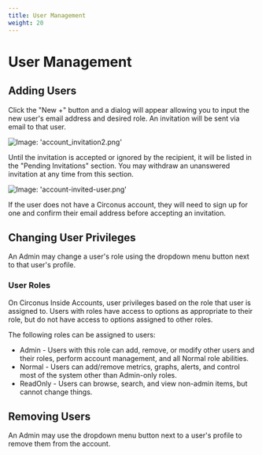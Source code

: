 ```yaml
---
title: User Management
weight: 20
---
```


# User Management

## Adding Users

Click the "New +" button and a dialog will appear allowing you to input the new user's email address and desired role. An invitation will be sent via email to that user.

![Image: 'account_invitation2.png'](/images/circonus/account_invitation2.png)

Until the invitation is accepted or ignored by the recipient, it will be listed in the "Pending Invitations" section. You may withdraw an unanswered invitation at any time from this section.

![Image: 'account-invited-user.png'](/images/circonus/account-invited-user.png)

If the user does not have a Circonus account, they will need to sign up for one and confirm their email address before accepting an invitation. 

## Changing User Privileges

An Admin may change a user's role using the dropdown menu button next to that user's profile.

### User Roles

On Circonus Inside Accounts, user privileges based on the role that user is assigned to.   Users with roles have access to options as appropriate to their role, but do not have access to options assigned to other roles.

The following roles can be assigned to users:
 * Admin - Users with this role can add, remove, or modify other users and their roles, perform account management, and all Normal role abilities.
 * Normal - Users can add/remove metrics, graphs, alerts, and control most of the system other than Admin-only roles.
 * ReadOnly - Users can browse, search, and view non-admin items, but cannot change things.

## Removing Users

An Admin may use the dropdown menu button next to a user's profile to remove them from the account.

